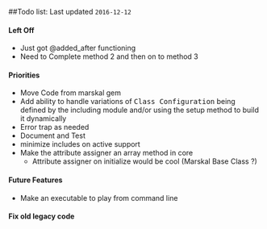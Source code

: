 ##Todo list: Last updated `2016-12-12`  

#### Left Off
* Just got @added_after functioning
* Need to Complete method 2 and then on to method 3

#### Priorities

* Move Code from marskal gem
* Add ability to handle variations of <tt>Class Configuration</tt> being defined by the including module 
and/or using the setup method to build it dynamically
* Error trap as needed
* Document and Test
* minimize includes on active support
* Make the attribute assigner an array method in core
    * Attribute assigner on initialize would be cool (Marskal Base Class ?)


    


#### Future Features
* Make an executable to play from command line


#### Fix old legacy code


